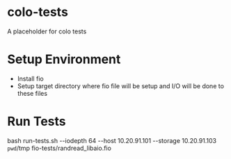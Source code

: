 # colo-tests
A placeholder for colo tests

# Setup Environment
- Install fio
- Setup target directory where fio file will be setup and I/O will be done
  to these files

# Run Tests
bash run-tests.sh --iodepth 64 --host 10.20.91.101 --storage 10.20.91.103 `pwd`/tmp fio-tests/randread_libaio.fio
